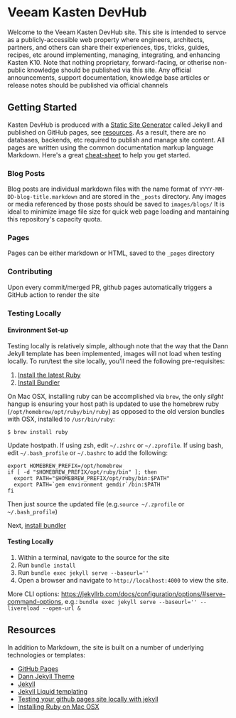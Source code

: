 # Veeam Kasten DevHub

Welcome to the Veeam Kasten DevHub site. This site is intended to servce as a publicly-accessible web property where engineers, architects, partners, and others
can share their experiences, tips, tricks, guides, recipes, etc around implementing, managing, integrating, and enhancing Kasten K10. Note that nothing proprietary,
forward-facing, or otherise non-public knowledge should be published via this site. Any official announcements, support documentation, knowledge base articles
or release notes should be published via official channels

## Getting Started

Kasten DevHub is produced with a [Static Site Generator](https://en.wikipedia.org/wiki/Static_site_generator) called Jekyll and published on GitHub pages, see [resources](#Resources). As a result, there are no databases, backends, etc required to publish and manage site content.  All pages are written using the common
documentation markup language Markdown. Here's a great [cheat-sheet](https://www.markdownguide.org/cheat-sheet/) to help you get started.

### Blog Posts

Blog posts are individual markdown files with the name format of `YYYY-MM-DD-blog-title.markdown` and are stored in the `_posts` directory. Any images or media
referenced by those posts should be saved to `images/blogs/` It is ideal to minimize image file size for quick web page loading and mantaining this repository's capacity quota.

### Pages

Pages can be either markdown or HTML, saved to the `_pages` directory

### Contributing

Upon every commit/merged PR, github pages automatically triggers a GitHub action to render the site

### Testing Locally

#### Environment Set-up

Testing locally is relatively simple, although note that the way that the Dann Jekyll template has been implemented, images will not load when testing locally. To run/test the site locally, you'll need the following pre-requisites:

1. [Install the latest Ruby](https://mac.install.guide/ruby/13.html)
2. [Install Bundler](https://bundler.io/)

On Mac OSX, installing ruby can be accomplished via `brew`, the only _slight_ hangup is ensuring your host path is updated to use the homebrew ruby (`/opt/homebrew/opt/ruby/bin/ruby`) as opposed to the old version bundles with OSX, installed to `/usr/bin/ruby`:

`$ brew install ruby`

Update hostpath. If using zsh, edit `~/.zshrc` or `~/.zprofile`. If using bash, edit `~/.bash_profile` or `~/.bashrc` to add the following:

```
export HOMEBREW_PREFIX=/opt/homebrew
if [ -d "$HOMEBREW_PREFIX/opt/ruby/bin" ]; then
  export PATH="$HOMEBREW_PREFIX/opt/ruby/bin:$PATH"
  export PATH=`gem environment gemdir`/bin:$PATH
fi
```
Then just source the updated file (e.g.`source ~/.zprofile` or `~/.bash_profile`)

Next, [install bundler](https://bundler.io/)

#### Testing Locally

1. Within a terminal, navigate to the source for the site
2. Run `bundle install`
3. Run `bundle exec jekyll serve --baseurl=''`
4. Open a browser and navigate to `http://localhost:4000` to view the site.

More CLI options: https://jekyllrb.com/docs/configuration/options/#serve-command-options,
e.g.: `bundle exec jekyll serve --baseurl='' --livereload --open-url &`


## Resources

In addition to Markdown, the site is built on a number of underlying technologies or templates:

- [GitHub Pages](https://pages.github.com/)
- [Dann Jekyll Theme](https://dann-jekyll.netlify.app/)
- [Jekyll](https://jekyllrb.com/)
- [Jekyll Liquid templating](https://jekyllrb.com/docs/liquid/)
- [Testing your github pages site locally with jekyll](https://docs.github.com/en/pages/setting-up-a-github-pages-site-with-jekyll/testing-your-github-pages-site-locally-with-jekyll)
- [Installing Ruby on Mac OSX](https://mac.install.guide/ruby/13.html)
